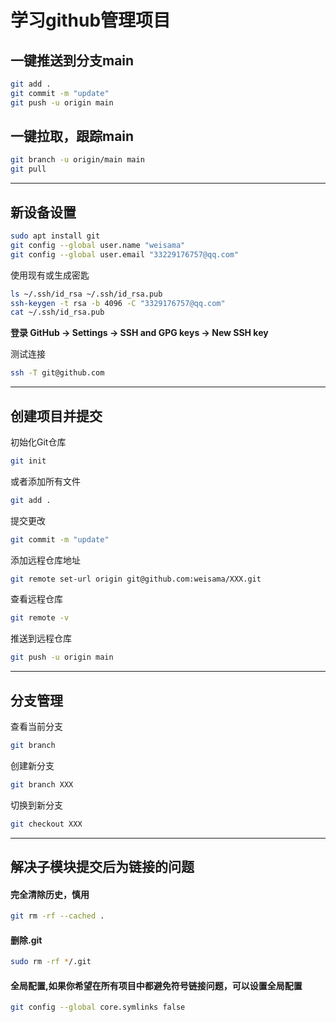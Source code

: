 # 学习github管理项目

## 一键推送到分支main

```bash
git add .
git commit -m "update"
git push -u origin main
```

## 一键拉取，跟踪main

```bash
git branch -u origin/main main
git pull
```

---

## 新设备设置
```bash
sudo apt install git
git config --global user.name "weisama"
git config --global user.email "33229176757@qq.com"
```

使用现有或生成密匙
```bash
ls ~/.ssh/id_rsa ~/.ssh/id_rsa.pub
ssh-keygen -t rsa -b 4096 -C "3329176757@qq.com"
cat ~/.ssh/id_rsa.pub
```

**登录 GitHub → Settings → SSH and GPG keys → New SSH key**

测试连接
```bash
ssh -T git@github.com
```

---

## 创建项目并提交

初始化Git仓库
```bash
git init
```

或者添加所有文件
```bash
git add .
```

提交更改
```bash
git commit -m "update"
```

添加远程仓库地址
```bash
git remote set-url origin git@github.com:weisama/XXX.git
```

查看远程仓库
```bash
git remote -v
```

推送到远程仓库
```bash
git push -u origin main
```

---


## 分支管理

查看当前分支
```bash
git branch
```

创建新分支
```bash
git branch XXX
```

切换到新分支
```bash
git checkout XXX
```

---

## 解决子模块提交后为链接的问题


#### 完全清除历史，慎用

```bash
git rm -rf --cached .
```

#### 删除.git

```bash
sudo rm -rf */.git
```

#### 全局配置,如果你希望在所有项目中都避免符号链接问题，可以设置全局配置

```bash
git config --global core.symlinks false
```
